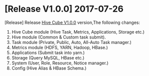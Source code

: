 # [Release V1.0.0] 2017-07-26
  [Release] Release [Hive Cube V1.0.0](#) version,The following changes:
  1. Hive Cube module (Hive Task, Metrics, Applications, Storage etc.)
  2. Hive module (Common & Custom task submit).
  3. Task module (Private, Public, Auto, All-Auto Task manager.)
  4. Metrics module (HDFS, YARN, Hadoop, HBase.)
  5. Applications (Submit task into yarn.)
  6. Storage (Query MySQL, HBase etc.)
  7. System (User, Role, Resource, Notice manager.)
  8. Config (Hive Alias & HBase Schema.)
